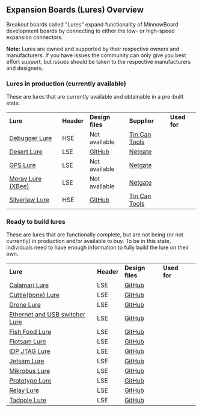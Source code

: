 ## Expansion Boards (Lures) Overview

Breakout boards called "Lures" expand functionality of MinnowBoard development boards 
by connecting to either the low- or high-speed expansion connectors. 

**Note:** Lures are owned and supported by their respective owners and manufacturers. 
If you have issues the community can only give you best effort support, but 
issues should be taken to the respective manufacturers and designers.

### Lures in production (currently available)

These are lures that are currently available and obtainable in a pre-built state.

| |  |  |  |  |
|----|----|----|----|----|
|**Lure**    | **Header** | **Design files** | **Supplier** | **Used for** |
| [Debugger Lure](debugger-lure) |  HSE  |  Not available |  [Tin Can Tools](http://www.tincantools.com/Debugger-Lure.html)  |
| [Desert Lure](desert-lure) |  LSE  |  [GitHub](https://github.com/MinnowBoard-org/design-files/tree/master/expansion-boards-lures/desert-lure)  |  [Netgate](https://store.netgate.com/Lures/Desert.aspx)  |
| [GPS Lure](gps-lure) |  LSE  |  Not available  |  [Netgate](https://store.netgate.com/Lures/GPS.aspx)  |
| [Moray Lure (XBee)](moray-lure) |  LSE  |  Not available  |  [Netgate](https://store.netgate.com/Lures/Moray.aspx)  |
| [Silverjaw Lure](silverjaw-lure) |  HSE  |  [GitHub](https://github.com/MinnowBoard-org/design-files/tree/master/expansion-boards-lures/silverjaw-lure) |  [Tin Can Tools](http://www.tincantools.com/MinowBoard_Max_Add-ons/Silverjaw_Lure.html)  |


### Ready to build lures

These are lures that are functionally complete, but are not being (or not 
currently) in production and/or available to buy. To be in this state, individuals 
need to have enough information to fully build the lure on their own.

| |  |  |  |  |
|----|----|----|----|----|
|**Lure**    | **Header** | **Design files** |  **Used for** |
| [Calamari Lure](calamari-lure) |  LSE  | [GitHub](https://github.com/MinnowBoard-org/design-files/tree/master/expansion-boards-lures/calamari-lure)   |
| [Cuttle(bone) Lure](cuttlebone-lure) |  LSE  |  [GitHub](https://github.com/MinnowBoard-org/design-files/tree/master/expansion-boards-lures/cuttle-bone-lure) | 
| [Drone Lure](drone-lure) |  LSE  |[GitHub](https://github.com/MinnowBoard-org/design-files/tree/master/expansion-boards-lures/drone-lure)  |
| [Ethernet and USB switcher Lure](ethernet-usb-switcher-lure) |  LSE  |   [GitHub](https://github.com/MinnowBoard-org/design-files/tree/master/expansion-boards-lures/ethernet-usb-switcher-lure) |
| [Fish Food Lure](fish-food-lure) |  LSE  |  [GitHub](https://github.com/MinnowBoard-org/design-files/tree/master/expansion-boards-lures/fish-food-lure)  |  
| [Flotsam Lure](flotsam-lure) |  LSE  | [GitHub](https://github.com/MinnowBoard-org/design-files/tree/master/expansion-boards-lures/flotsam-lure)  |  
| [IDP JTAG Lure](idp-jtag-lure) |  LSE  |  [GitHub](https://github.com/MinnowBoard-org/design-files/tree/master/expansion-boards-lures/idp-jtag-lure) |  
| [Jetsam Lure](jetsam-lure)  |  LSE  |  [GitHub](https://github.com/MinnowBoard-org/design-files/tree/master/expansion-boards-lures/jetsam-lure)  | 
| [Mikrobus Lure](mikrobus-lure) |  LSE  | [GitHub](https://github.com/MinnowBoard-org/design-files/tree/master/expansion-boards-lures/mikrobus-lure)   |  
| [Prototype Lure](prototype-lure) |  LSE  | [GitHub](https://github.com/MinnowBoard-org/design-files/tree/master/expansion-boards-lures/prototype-lure)  |  
| [Relay Lure](relay-lure) |  LSE  |  [GitHub](https://github.com/MinnowBoard-org/design-files/tree/master/expansion-boards-lures/relay-lure)  | 
| [Tadpole Lure](tadpole-lure)  |  LSE  |  [GitHub](https://github.com/MinnowBoard-org/design-files/tree/master/expansion-boards-lures/tadpole-lure)  | 
